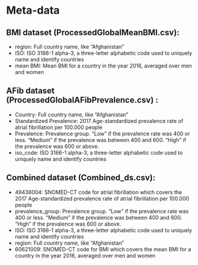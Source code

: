 # Meta-data

## BMI dataset (ProcessedGlobalMeanBMI.csv):
* region: Full country name, like “Afghanistan”
* ISO: ISO 3166-1 alpha-3, a three-letter alphabetic code used to uniquely name and identify countries
* mean BMI: Mean BMI for a country in the year 2016, averaged over men and women 

## AFib dataset (ProcessedGlobalAFibPrevalence.csv) :
* Country: Full country name, like “Afghanistan”
* Standardized Prevalence: 2017 Age-standardized prevalence rate of atrial fibrillation per 100.000 people
* Prevalence: Prevalence group. “Low” if the prevalence rate was 400 or less. “Medium” if the prevalence was between 400 and 600. “High” if the prevalence was 600 or above. 
* iso_code: ISO 3166-1 alpha-3, a three-letter alphabetic code used to uniquely name and identify countries

## Combined dataset (Combined_ds.csv):
* 49436004: SNOMED-CT code for atrial fibrillation which covers the 2017 Age-standardized prevalence rate of atrial fibrillation per 100.000 people
* prevalence_group: Prevalence group. “Low” if the prevalence rate was 400 or less. “Medium” if the prevalence was between 400 and 600. “High” if the prevalence was 600 or above. 
* ISO: ISO 3166-1 alpha-3, a three-letter alphabetic code used to uniquely name and identify countries
* region: Full country name, like “Afghanistan”
* 60621009: SNOMED-CT code for BMI which covers the mean BMI for a country in the year 2016, averaged over men and women 
